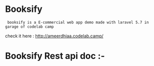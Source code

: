 # Booksify
     booksify is a E-commercial web app demo made with laravel 5.7 in garage of codelab camp
check it here : http://ameerdhiaa.codelab.camp/
 # Booksify Rest api doc :- 
 

